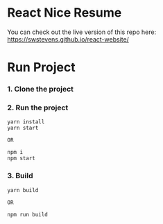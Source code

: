 # React Nice Resume 
You can check out the live version of this repo here:
https://swstevens.github.io/react-website/
# Run Project
### 1. Clone the project

### 2. Run the project
```shell
yarn install
yarn start

OR

npm i
npm start
```

### 3. Build
```shell
yarn build

OR

npm run build
```
